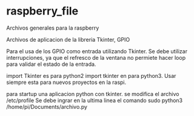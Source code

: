 # raspberry_file
Archivos generales para la raspberry

Archivos de aplicacion de la libreria Tkinter, GPIO

Para el usa de los GPIO como entrada utilizando Tkinter. Se debe utilizar interrupciones, ya que el refresco de la ventana no permiete hacer loop para validar el estado de la entrada.

import Tkinter es para python2 
import tkinter en para python3. Usar siempre esta para nuevos proyectos en la raspi.

para startup una aplicacion python con tkinter. se modifica el archivo /etc/profile
Se debe ingrar en la ultima linea el comando sudo python3 /home/pi/Documents/archivo.py
